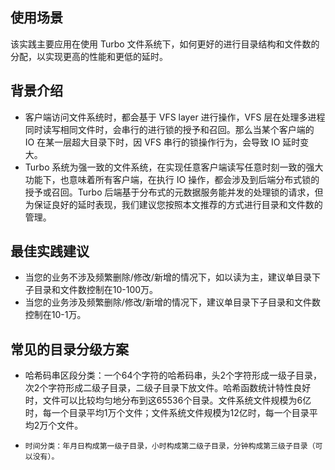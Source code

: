 ## 使用场景
该实践主要应用在使用 Turbo 文件系统下，如何更好的进行目录结构和文件数的分配，以实现更高的性能和更低的延时。
## 背景介绍

   - 客户端访问文件系统时，都会基于 VFS layer 进行操作，VFS 层在处理多进程同时读写相同文件时，会串行的进行锁的授予和召回。那么当某个客户端的 IO 在某一层超大目录下时，因 VFS 串行的锁操作行为，会导致 IO 延时变大。
   - Turbo 系统为强一致的文件系统，在实现任意客户端读写任意时刻一致的强大功能下，也意味着所有客户端，在执行 IO 操作，都会涉及到后端分布式锁的授予或召回。Turbo 后端基于分布式的元数据服务能并发的处理锁的请求，但为保证良好的延时表现，我们建议您按照本文推荐的方式进行目录和文件数的管理。


## 最佳实践建议
-   当您的业务不涉及频繁删除/修改/新增的情况下，如以读为主，建议单目录下子目录和文件数控制在10-100万。
-   当您的业务涉及频繁删除/修改/新增的情况下，建议单目录下子目录和文件数控制在10-1万。
	
	
## 常见的目录分级方案

-   哈希码串区段分类：一个64个字符的哈希码串，头2个字符形成一级子目录，次2个字符形成二级子目录，二级子目录下放文件。哈希函数统计特性良好时，文件可以比较均匀地分布到这65536个目录。文件系统文件规模为6亿时，每一个目录平均1万个文件；文件系统文件规模为12亿时，每一个目录平均2万个文件。
-     时间分类：年月日构成第一级子目录，小时构成第二级子目录，分钟构成第三级子目录（可以没有）。
